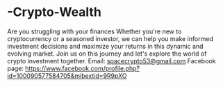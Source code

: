 # -Crypto-Wealth
Are you struggling with your finances Whether you're new to cryptocurrency or a seasoned investor, we can help you make informed investment decisions and maximize your returns in this dynamic and evolving market. Join us on this journey and let's explore the world of crypto investment together.
Email: spacecrypto53@gmail.com
 Facebook page: https://www.facebook.com/profile.php?id=100090577584705&mibextid=9R9pXO 
